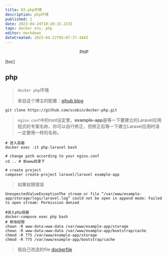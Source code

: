 ```yaml
---
title: 03.php环境
description: php环境
published: 1
date: 2023-04-24T10:28:15.233Z
tags: docker env, php
editor: markdown
dateCreated: 2023-04-22T05:07:37.444Z
---
```


<center>PHP</center>





[toc]





## php

> `docker php`环境
>
> 来自这个博主的配置：[gihub ](https://github.com/scobin/docker-php)[blog](https://cyublog.com/articles/php-zh/zh-docker-php8/)



```shell
git clone https://github.com/scobin/docker-php.git
```

>  `nginx.conf`中的root设定里，**example-app**是等一下要建立的Laravel应用程式的专案名称，你可以自行修正，但修正后等一下建立Laravel应用时请一定要用一样的名称。

```shell
# 进入容器
docker exec -it php-laravel bash

# change path according to your nginx.conf
cd .. # 到www目录下

# create project
composer create-project laravel/laravel example-app
```

> 如果权限错误

```shell
UnexpectedValueExceptionThe stream or file “/var/www/example-app/storage/logs/laravel.log” could not be open in append mode: Failed to open stream: Permission denied
```

```shell 
#进入php容器
docker-compose exec php bash
# 修改权限
chown -R www-data:www-data /var/www/example-app/storage
chown -R www-data:www-data /var/www/example-app/bootstrap/cache
chmod -R 775 /var/www/example-app/storage
chmod -R 775 /var/www/example-app/bootstrap/cache
```



> 我自己改造的file [dockerfile](https://github.com/vgoer/dockerLaravel)



